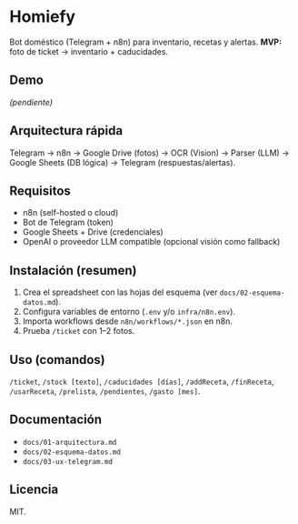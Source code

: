 # Homiefy
Bot doméstico (Telegram + n8n) para inventario, recetas y alertas. **MVP:** foto de ticket → inventario + caducidades.


## Demo
_(pendiente)_


## Arquitectura rápida
Telegram → n8n → Google Drive (fotos) → OCR (Vision) → Parser (LLM) → Google Sheets (DB lógica) → Telegram (respuestas/alertas).


## Requisitos
- n8n (self-hosted o cloud)
- Bot de Telegram (token)
- Google Sheets + Drive (credenciales)
- OpenAI o proveedor LLM compatible (opcional visión como fallback)


## Instalación (resumen)
1. Crea el spreadsheet con las hojas del esquema (ver `docs/02-esquema-datos.md`).
2. Configura variables de entorno (`.env` y/o `infra/n8n.env`).
3. Importa workflows desde `n8n/workflows/*.json` en n8n.
4. Prueba `/ticket` con 1–2 fotos.


## Uso (comandos)
`/ticket`, `/stock [texto]`, `/caducidades [días]`, `/addReceta`, `/finReceta`, `/usarReceta`, `/prelista`, `/pendientes`, `/gasto [mes]`.


## Documentación
- `docs/01-arquitectura.md`
- `docs/02-esquema-datos.md`
- `docs/03-ux-telegram.md`


## Licencia
MIT.